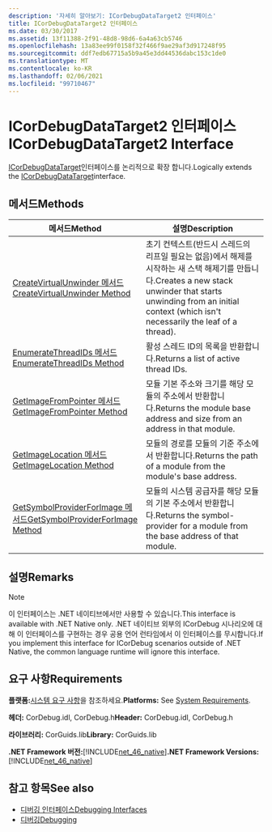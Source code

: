 ```yaml
---
description: '자세히 알아보기: ICorDebugDataTarget2 인터페이스'
title: ICorDebugDataTarget2 인터페이스
ms.date: 03/30/2017
ms.assetid: 13f11388-2f91-48d8-98d6-6a4a63cb5746
ms.openlocfilehash: 13a83ee99f0158f32f466f9ae29af3d917248f95
ms.sourcegitcommit: ddf7edb67715a5b9a45e3dd44536dabc153c1de0
ms.translationtype: MT
ms.contentlocale: ko-KR
ms.lasthandoff: 02/06/2021
ms.locfileid: "99710467"
---
```

# <a name="icordebugdatatarget2-interface"></a><span data-ttu-id="df2ba-103">ICorDebugDataTarget2 인터페이스</span><span class="sxs-lookup"><span data-stu-id="df2ba-103">ICorDebugDataTarget2 Interface</span></span>

<span data-ttu-id="df2ba-104">[ICorDebugDataTarget](icordebugdatatarget-interface.md)인터페이스를 논리적으로 확장 합니다.</span><span class="sxs-lookup"><span data-stu-id="df2ba-104">Logically extends the [ICorDebugDataTarget](icordebugdatatarget-interface.md)interface.</span></span>  
  
## <a name="methods"></a><span data-ttu-id="df2ba-105">메서드</span><span class="sxs-lookup"><span data-stu-id="df2ba-105">Methods</span></span>  
  
|<span data-ttu-id="df2ba-106">메서드</span><span class="sxs-lookup"><span data-stu-id="df2ba-106">Method</span></span>|<span data-ttu-id="df2ba-107">설명</span><span class="sxs-lookup"><span data-stu-id="df2ba-107">Description</span></span>|  
|------------|-----------------|  
|[<span data-ttu-id="df2ba-108">CreateVirtualUnwinder 메서드</span><span class="sxs-lookup"><span data-stu-id="df2ba-108">CreateVirtualUnwinder Method</span></span>](icordebugdatatarget2-createvirtualunwinder-method.md)|<span data-ttu-id="df2ba-109">초기 컨텍스트(반드시 스레드의 리프일 필요는 없음)에서 해제를 시작하는 새 스택 해제기를 만듭니다.</span><span class="sxs-lookup"><span data-stu-id="df2ba-109">Creates a new stack unwinder that starts unwinding from an initial context (which isn't necessarily the leaf of a thread).</span></span>|  
|[<span data-ttu-id="df2ba-110">EnumerateThreadIDs 메서드</span><span class="sxs-lookup"><span data-stu-id="df2ba-110">EnumerateThreadIDs Method</span></span>](icordebugdatatarget2-enumeratethreadids-method.md)|<span data-ttu-id="df2ba-111">활성 스레드 ID의 목록을 반환합니다.</span><span class="sxs-lookup"><span data-stu-id="df2ba-111">Returns a list of active thread IDs.</span></span>|  
|[<span data-ttu-id="df2ba-112">GetImageFromPointer 메서드</span><span class="sxs-lookup"><span data-stu-id="df2ba-112">GetImageFromPointer Method</span></span>](icordebugdatatarget2-getimagefrompointer-method.md)|<span data-ttu-id="df2ba-113">모듈 기본 주소와 크기를 해당 모듈의 주소에서 반환합니다.</span><span class="sxs-lookup"><span data-stu-id="df2ba-113">Returns the module base address and size from an address in that module.</span></span>|  
|[<span data-ttu-id="df2ba-114">GetImageLocation 메서드</span><span class="sxs-lookup"><span data-stu-id="df2ba-114">GetImageLocation Method</span></span>](icordebugdatatarget2-getimagelocation-method.md)|<span data-ttu-id="df2ba-115">모듈의 경로를 모듈의 기준 주소에서 반환합니다.</span><span class="sxs-lookup"><span data-stu-id="df2ba-115">Returns the path of a module from the module's base address.</span></span>|  
|[<span data-ttu-id="df2ba-116">GetSymbolProviderForImage 메서드</span><span class="sxs-lookup"><span data-stu-id="df2ba-116">GetSymbolProviderForImage Method</span></span>](icordebugdatatarget2-getsymbolproviderforimage-method.md)|<span data-ttu-id="df2ba-117">모듈의 시스템 공급자를 해당 모듈의 기본 주소에서 반환합니다.</span><span class="sxs-lookup"><span data-stu-id="df2ba-117">Returns the symbol-provider for a module from the base address of that module.</span></span>|  
  
## <a name="remarks"></a><span data-ttu-id="df2ba-118">설명</span><span class="sxs-lookup"><span data-stu-id="df2ba-118">Remarks</span></span>  
  
> [!NOTE]
> <span data-ttu-id="df2ba-119">이 인터페이스는 .NET 네이티브에서만 사용할 수 있습니다.</span><span class="sxs-lookup"><span data-stu-id="df2ba-119">This interface is available with .NET Native only.</span></span> <span data-ttu-id="df2ba-120">.NET 네이티브 외부의 ICorDebug 시나리오에 대해 이 인터페이스를 구현하는 경우 공용 언어 런타임에서 이 인터페이스를 무시합니다.</span><span class="sxs-lookup"><span data-stu-id="df2ba-120">If you implement this interface for ICorDebug scenarios outside of .NET Native, the common language runtime will ignore this interface.</span></span>  
  
## <a name="requirements"></a><span data-ttu-id="df2ba-121">요구 사항</span><span class="sxs-lookup"><span data-stu-id="df2ba-121">Requirements</span></span>  

 <span data-ttu-id="df2ba-122">**플랫폼:**[시스템 요구 사항](../../get-started/system-requirements.md)을 참조하세요.</span><span class="sxs-lookup"><span data-stu-id="df2ba-122">**Platforms:** See [System Requirements](../../get-started/system-requirements.md).</span></span>  
  
 <span data-ttu-id="df2ba-123">**헤더:** CorDebug.idl, CorDebug.h</span><span class="sxs-lookup"><span data-stu-id="df2ba-123">**Header:** CorDebug.idl, CorDebug.h</span></span>  
  
 <span data-ttu-id="df2ba-124">**라이브러리:** CorGuids.lib</span><span class="sxs-lookup"><span data-stu-id="df2ba-124">**Library:** CorGuids.lib</span></span>  
  
 <span data-ttu-id="df2ba-125">**.NET Framework 버전:**[!INCLUDE[net_46_native](../../../../includes/net-46-native-md.md)]</span><span class="sxs-lookup"><span data-stu-id="df2ba-125">**.NET Framework Versions:** [!INCLUDE[net_46_native](../../../../includes/net-46-native-md.md)]</span></span>  
  
## <a name="see-also"></a><span data-ttu-id="df2ba-126">참고 항목</span><span class="sxs-lookup"><span data-stu-id="df2ba-126">See also</span></span>

- [<span data-ttu-id="df2ba-127">디버깅 인터페이스</span><span class="sxs-lookup"><span data-stu-id="df2ba-127">Debugging Interfaces</span></span>](debugging-interfaces.md)
- [<span data-ttu-id="df2ba-128">디버깅</span><span class="sxs-lookup"><span data-stu-id="df2ba-128">Debugging</span></span>](index.md)

